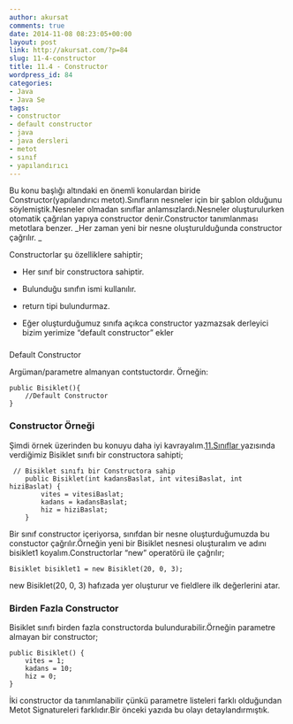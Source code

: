 ```yaml
---
author: akursat
comments: true
date: 2014-11-08 08:23:05+00:00
layout: post
link: http://akursat.com/?p=84
slug: 11-4-constructor
title: 11.4 - Constructor
wordpress_id: 84
categories:
- Java
- Java Se
tags:
- constructor
- default constructor
- java
- java dersleri
- metot
- sınıf
- yapılandırıcı
---
```


Bu konu başlığı altındaki en önemli konulardan biride Constructor(yapılandırıcı metot).Sınıfların nesneler için bir şablon olduğunu söylemiştik.Nesneler olmadan sınıflar anlamsızlardı.Nesneler oluşturulurken otomatik çağrılan yapıya constructor denir.Constructor tanımlanması metotlara benzer.
_Her zaman yeni bir nesne oluşturulduğunda constructor çağrılır. _

Constructorlar şu özelliklere sahiptir;



	
  * Her sınıf bir constructora sahiptir.

	
  * Bulunduğu sınıfın ismi kullanılır.

	
  * return tipi bulundurmaz.

	
  * Eğer oluşturduğumuz sınıfa açıkca constructor yazmazsak derleyici bizim yerimize “default constructor” ekler 




### 
Default Constructor


Argüman/parametre almanyan contstuctordır.
Örneğin:

    
    public Bisiklet(){
    	//Default Constructor
    }





### Constructor Örneği


Şimdi örnek üzerinden bu konuyu daha iyi kavrayalım.[11.Sınıflar ](http://www.akursat.com/11-siniflar/)yazısında verdiğimiz Bisiklet sınıfı bir constructora sahipti;


    
     // Bisiklet sınıfı bir Constructora sahip
        public Bisiklet(int kadansBaslat, int vitesiBaslat, int hiziBaslat) {
            vites = vitesiBaslat;
            kadans = kadansBaslat;
            hiz = hiziBaslat;
        }


Bir sınıf constructor içeriyorsa, sınıfdan bir nesne oluşturduğumuzda bu constuctor çağrılır.Örneğin yeni bir Bisiklet nesnesi oluşturalım ve adını bisiklet1 koyalım.Constructorlar “new” operatörü ile çağrılır;

    
    Bisiklet bisiklet1 = new Bisiklet(20, 0, 3);


new Bisiklet(20, 0, 3) hafızada yer oluşturur ve fieldlere ilk değerlerini atar.





### Birden Fazla Constructor


Bisiklet sınıfı birden fazla constructorda bulundurabilir.Örneğin parametre almayan bir constructor;

    
    public Bisiklet() {
        vites = 1;
      	kadans = 10;
       	hiz = 0;
    }


İki constructor da tanımlanabilir çünkü parametre listeleri farklı olduğundan Metot Signatureleri farklıdır.Bir önceki yazıda bu olayı detaylandırmıştık.







